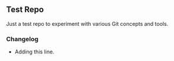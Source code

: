 ## Test Repo

Just a test repo to experiment with various Git concepts and tools.

### Changelog

- Adding this line.

